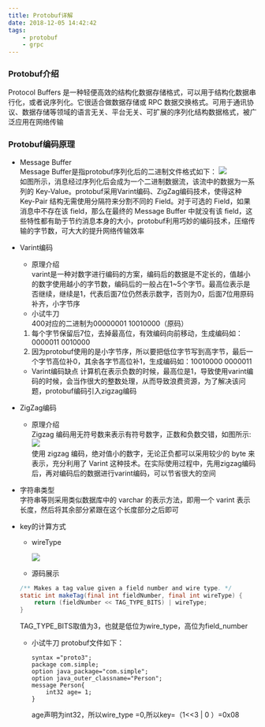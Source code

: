 ```yaml
---
title: Protobuf详解
date: 2018-12-05 14:42:42
tags:
    - protobuf
    - grpc
---
```


### Protobuf介绍 
Protocol Buffers 是一种轻便高效的结构化数据存储格式，可以用于结构化数据串行化，或者说序列化。它很适合做数据存储或 RPC 数据交换格式。可用于通讯协议、数据存储等领域的语言无关、平台无关、可扩展的序列化结构数据格式，被广泛应用在网络传输

### Protobuf编码原理

+ Message Buffer  
Message Buffer是指protobuf序列化后的二进制文件格式如下： 
![](/images/66a0e1d3ef88e052865f47b61c990c3.png)  
如图所示，消息经过序列化后会成为一个二进制数据流，该流中的数据为一系列的 Key-Value。protobuf采用Varint编码、ZigZag编码技术，使得这种Key-Pair 结构无需使用分隔符来分割不同的 Field。对于可选的 Field，如果消息中不存在该 field，那么在最终的 Message Buffer 中就没有该 field，这些特性都有助于节约消息本身的大小，protobuf利用巧妙的编码技术，压缩传输的字节数，可大大的提升网络传输效率

<!-- more -->
+ Varint编码
    * 原理介绍  
    varint是一种对数字进行编码的方案，编码后的数据是不定长的，值越小的数字使用越小的字节数，编码后的一般占在1~5个字节。最高位表示是否继续，继续是1，代表后面7位仍然表示数字，否则为0，后面7位用原码补齐，小字节序  
    * 小试牛刀  
    400对应的二进制为00000001 10010000（原码）
    1. 每个字节保留后7位，去掉最高位，有效编码向前移动，生成编码如：0000011 0010000
    2. 因为protobuf使用的是小字节序，所以要把低位字节写到高字节，最后一个字节高位补0，其余各字节高位补1，生成编码如：10010000 0000011
    * Varint编码缺点
    计算机在表示负数的时候，最高位是1，导致使用varint编码的时候，会当作很大的整数处理，从而导致浪费资源，为了解决该问题，protobuf编码引入zigzag编码

+ ZigZag编码

    * 原理介绍  
     Zigzag 编码用无符号数来表示有符号数字，正数和负数交错，如图所示:
     ![](/images/aee146123365b11b43c62190e5e9438.png)  
     使用 zigzag 编码，绝对值小的数字，无论正负都可以采用较少的 byte 来表示，充分利用了 Varint 这种技术。在实际使用过程中，先用zigzag编码后，再对编码后的数据进行varint编码，可以节省很大的空间

+ 字符串类型  
    字符串等则采用类似数据库中的 varchar 的表示方法，即用一个 varint 表示长度，然后将其余部分紧跟在这个长度部分之后即可

+ key的计算方式  

    * wireType

        ![](/images/9303524d3ec2a4cf399ca77c09ec914.png)  

    * 源码展示
    ``` java
    /** Makes a tag value given a field number and wire type. */
    static int makeTag(final int fieldNumber, final int wireType) {
        return (fieldNumber << TAG_TYPE_BITS) | wireType;
    }
    ```
    TAG_TYPE_BITS取值为3，也就是低位为wire_type，高位为field_number

    * 小试牛刀
        protobuf文件如下：
        ```
        syntax ="proto3";
        package com.simple;
        option java_package="com.simple";
        option java_outer_classname="Person";
        message Person{
            int32 age= 1;
        }

        ```
        age声明为int32，所以wire_type =0,所以key=（1<<3 | 0 ）=0x08